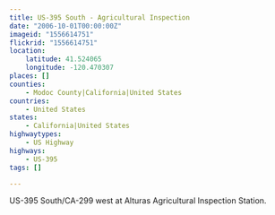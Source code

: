 ```yaml
---
title: US-395 South - Agricultural Inspection
date: "2006-10-01T00:00:00Z"
imageid: "1556614751"
flickrid: "1556614751"
location:
    latitude: 41.524065
    longitude: -120.470307
places: []
counties:
    - Modoc County|California|United States
countries:
    - United States
states:
    - California|United States
highwaytypes:
    - US Highway
highways:
    - US-395
tags: []

---
```

US-395 South/CA-299 west at Alturas Agricultural Inspection Station.